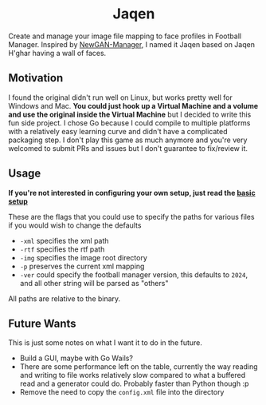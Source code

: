 <h1 align="center">Jaqen</h1>

Create and manage your image file mapping to face profiles in Football Manager. Inspired by [NewGAN-Manager](https://github.com/Maradonna90/NewGAN-Manager), I named it Jaqen based on Jaqen H'ghar having a wall of faces.

## Motivation

I found the original didn't run well on Linux, but works pretty well for Windows and Mac. **You could just hook up a Virtual Machine and a volume and use the original inside the Virtual Machine** but I decided to write this fun side project. I chose Go because I could compile to multiple platforms with a relatively easy learning curve and didn't have a complicated packaging step. I don't play this game as much anymore and you're very welcomed to submit PRs and issues but I don't guarantee to fix/review it.

## Usage

**If you're not interested in configuring your own setup, just read the [basic setup](./docs/basic_setup.md)**

These are the flags that you could use to specify the paths for various files if you would wish to change the defaults

- `-xml` specifies the xml path
- `-rtf` specifies the rtf path
- `-img` specifies the image root directory
- `-p` preserves the current xml mapping
- `-ver` could specify the football manager version, this defaults to `2024`, and all other string will be parsed as "others"

All paths are relative to the binary.

## Future Wants

This is just some notes on what I want it to do in the future.

- Build a GUI, maybe with Go Wails?
- There are some performance left on the table, currently the way reading and writing to file works relatively slow compared to what a buffered read and a generator could do. Probably faster than Python though :p
- Remove the need to copy the `config.xml` file into the directory

